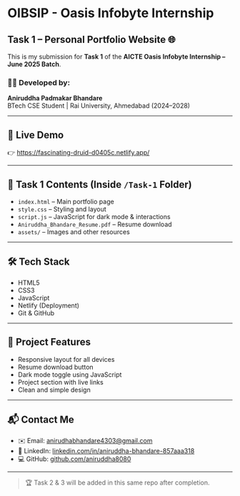 # OIBSIP - Oasis Infobyte Internship

## Task 1 – Personal Portfolio Website 🌐

This is my submission for **Task 1** of the **AICTE Oasis Infobyte Internship – June 2025 Batch**.

### 👨‍💻 Developed by:
**Aniruddha Padmakar Bhandare**  
BTech CSE Student | Rai University, Ahmedabad (2024–2028)

---

## 🔗 Live Demo
👉 https://fascinating-druid-d0405c.netlify.app/

---

## 📂 Task 1 Contents (Inside `/Task-1` Folder)

- `index.html` – Main portfolio page  
- `style.css` – Styling and layout  
- `script.js` – JavaScript for dark mode & interactions  
- `Aniruddha_Bhandare_Resume.pdf` – Resume download  
- `assets/` – Images and other resources  

---

## 🛠️ Tech Stack

- HTML5  
- CSS3  
- JavaScript  
- Netlify (Deployment)  
- Git & GitHub

---

## 📸 Project Features

- Responsive layout for all devices  
- Resume download button  
- Dark mode toggle using JavaScript  
- Project section with live links  
- Clean and simple design

---

## 📬 Contact Me

- ✉️ Email: anirudhabhandare4303@gmail.com 
- 🔗 LinkedIn: [linkedin.com/in/aniruddha-bhandare-857aaa318](https://www.linkedin.com/in/aniruddha-bhandare-857aaa318)  
- 💻 GitHub: [github.com/aniruddha8080](https://github.com/aniruddha8080)

---

> 🏆 Task 2 & 3 will be added in this same repo after completion.
